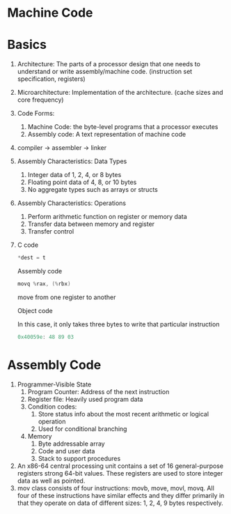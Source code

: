 # Machine Code

# Basics

1. Architecture: The parts of a processor design that one needs to understand or write assembly/machine code. (instruction set specification, registers)
2. Microarchitecture: Implementation of the architecture. (cache sizes and core frequency)
3. Code Forms:
    1. Machine Code: the byte-level programs that a processor executes
    2. Assembly code: A text representation of machine code
4. compiler → assembler → linker
5. Assembly Characteristics: Data Types
    1. Integer data of 1, 2, 4, or 8 bytes
    2. Floating point data of 4, 8, or 10 bytes
    3. No aggregate types such as arrays or structs
6. Assembly Characteristics: Operations
    1. Perform arithmetic function on register or memory data
    2. Transfer data between memory and register 
    3. Transfer control
7. C code
    
    ```c
    *dest = t
    ```
    
    Assembly code
    
    ```c
    movq %rax, (%rbx)
    ```
    
    move from one register to another
    
    Object code
    
    In this case, it only takes three bytes to write that particular instruction 
    
    ```c
    0x40059e: 48 89 03
    ```
    

# Assembly Code

1. Programmer-Visible State
    1. Program Counter: Address of the next instruction
    2. Register file: Heavily used program data
    3. Condition codes:
        1. Store status info about the most recent arithmetic or logical operation
        2. Used for conditional branching
    4. Memory
        1. Byte addressable array
        2. Code and user data
        3. Stack to support procedures
2. An x86-64 central processing unit contains a set of 16 general-purpose registers strong 64-bit values. These registers are used to store integer data as well as pointed. 
3.  mov class consists of four instructions: movb, move, movl, movq. All four of these instructions have similar effects and they differ primarily in that they operate on data of different sizes: 1, 2, 4, 9 bytes respectively.